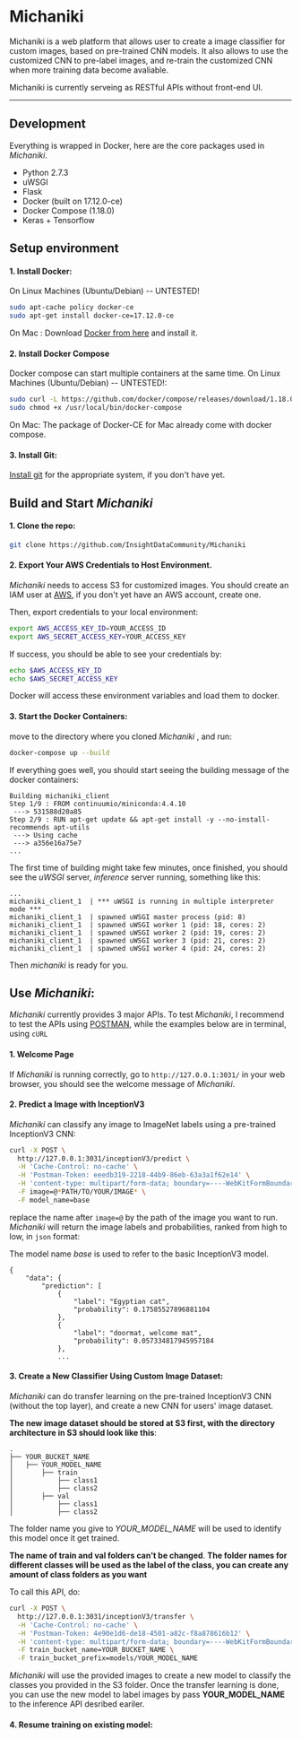 # Michaniki
Michaniki is a web platform that allows user to create a image classifier for custom images, based on pre-trained CNN models. It also allows to use the customized CNN to pre-label images, and re-train the customized CNN when more training data become avaliable.

Michaniki is currently serveing as RESTful APIs without front-end UI.

---
## Development
Everything is wrapped in Docker, here are the core packages used in *Michaniki*.
* Python 2.7.3
* uWSGI
* Flask
* Docker (built on 17.12.0-ce)
* Docker Compose (1.18.0)
* Keras + Tensorflow

## Setup environment
#### 1. Install Docker:
On Linux Machines (Ubuntu/Debian) -- UNTESTED!

```bash
sudo apt-cache policy docker-ce
sudo apt-get install docker-ce=17.12.0-ce
```

On Mac :
Download [Docker from here](https://store.docker.com/editions/community/docker-ce-desktop-mac) and install it.

#### 2. Install Docker Compose
Docker compose can start multiple containers at the same time.
On Linux Machines (Ubuntu/Debian)  -- UNTESTED!:

```bash
sudo curl -L https://github.com/docker/compose/releases/download/1.18.0/docker-compose-$(uname -s)-$(uname -m) -o /usr/local/bin/docker-compose
sudo chmod +x /usr/local/bin/docker-compose
```

On Mac:
The package of Docker-CE for Mac already come with docker compose.

#### 3. Install Git:
[Install git](https://git-scm.com/downloads) for the appropriate system, if you don't have yet.

## Build and Start *Michaniki*
#### 1. Clone the repo:

```bash
git clone https://github.com/InsightDataCommunity/Michaniki
```

#### 2. Export Your AWS Credentials to Host Environment.
*Michaniki* needs to access S3 for customized images. You should create an IAM user at [AWS](https://aws.amazon.com/), if you don't yet have an AWS account, create one.

Then, export credentials to your local environment:
```bash
export AWS_ACCESS_KEY_ID=YOUR_ACCESS_ID
export AWS_SECRET_ACCESS_KEY=YOUR_ACCESS_KEY
```

If success, you should be able to see your credentials by:

```bash
echo $AWS_ACCESS_KEY_ID
echo $AWS_SECRET_ACCESS_KEY
```

Docker will access these environment variables and load them to docker.

#### 3. Start the Docker Containers:
move to the directory where you cloned *Michaniki* , and run:
```bash
docker-compose up --build
```

If everything goes well, you should start seeing the building message of the docker containers:
```
Building michaniki_client
Step 1/9 : FROM continuumio/miniconda:4.4.10
 ---> 531588d20a85
Step 2/9 : RUN apt-get update && apt-get install -y --no-install-recommends apt-utils
 ---> Using cache
 ---> a356e16a75e7
...
```

The first time of building might take few minutes, once finished, you should see the *uWSGI* server, *inference* server running, something like this:
```
...
michaniki_client_1  | *** uWSGI is running in multiple interpreter mode ***
michaniki_client_1  | spawned uWSGI master process (pid: 8)
michaniki_client_1  | spawned uWSGI worker 1 (pid: 18, cores: 2)
michaniki_client_1  | spawned uWSGI worker 2 (pid: 19, cores: 2)
michaniki_client_1  | spawned uWSGI worker 3 (pid: 21, cores: 2)
michaniki_client_1  | spawned uWSGI worker 4 (pid: 24, cores: 2)
```

Then *michaniki* is ready for you.

## Use *Michaniki*:
*Michaniki* currently provides 3 major APIs. To test *Michaniki*, I recommend to test the APIs using [POSTMAN](https://www.getpostman.com/), while the examples below are in terminal, using `cURL`

#### 1. Welcome Page
If *Michaniki* is running correctly, go to `http://127.0.0.1:3031/` in your web browser, you should see the welcome message of *Michaniki*.

#### 2. Predict a Image with InceptionV3
*Michaniki* can classify any image to ImageNet labels using a pre-trained InceptionV3 CNN:

```bash
curl -X POST \
  http://127.0.0.1:3031/inceptionV3/predict \
  -H 'Cache-Control: no-cache' \
  -H 'Postman-Token: eeedb319-2218-44b9-86eb-63a3a1f62e14' \
  -H 'content-type: multipart/form-data; boundary=----WebKitFormBoundary7MA4YWxkTrZu0gW' \
  -F image=@*PATH/TO/YOUR/IMAGE* \
  -F model_name=base
```

replace the name after ``` image=@ ``` by the path of the image you want to run. *Michaniki* will return the image labels and probabilities, ranked from high to low, in `json` format:

The model name *base* is used to refer to the basic InceptionV3 model.

```
{
    "data": {
        "prediction": [
            {
                "label": "Egyptian cat",
                "probability": 0.17585527896881104
            },
            {
                "label": "doormat, welcome mat",
                "probability": 0.057334817945957184
            },
			...
```

#### 3. Create a New Classifier Using Custom Image Dataset:
*Michaniki* can do transfer learning on the pre-trained InceptionV3 CNN (without the top layer), and create a new CNN for users' image dataset.

**The new image dataset should be stored at S3 first, with the directory architecture in S3 should look like this**:
```
.
├── YOUR_BUCKET_NAME
│   ├── YOUR_MODEL_NAME
│   	├── train
│   		├── class1
│   		├── class2
│   	├── val
│   		├── class1
│   		├── class2
```

The folder name you give to *YOUR_MODEL_NAME* will be used to identify this model once it get trained.

**The name of train and val folders can't be changed**. **The folder names for different classes will be used as the label of the class, you can create any amount of class folders as you want**

To call this API, do:
```bash
curl -X POST \
  http://127.0.0.1:3031/inceptionV3/transfer \
  -H 'Cache-Control: no-cache' \
  -H 'Postman-Token: 4e90e1d6-de18-4501-a82c-f8a878616b12' \
  -H 'content-type: multipart/form-data; boundary=----WebKitFormBoundary7MA4YWxkTrZu0gW' \
  -F train_bucket_name=YOUR_BUCKET_NAME \
  -F train_bucket_prefix=models/YOUR_MODEL_NAME
```
*Michaniki* will use the provided images to create a new model to classify the classes you provided in the S3 folder. Once the transfer learning is done, you can use the new model to label images by pass **YOUR_MODEL_NAME** to the inference API desribed eariler.

#### 4. Resume training on existing model:

